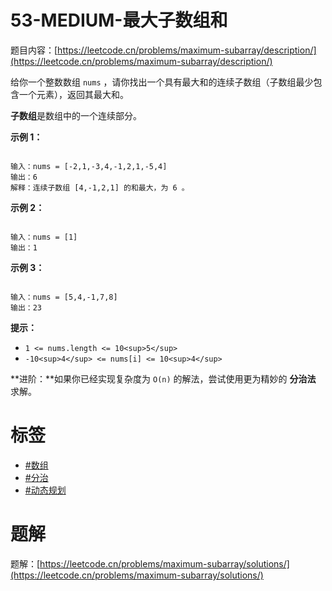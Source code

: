 # 53-MEDIUM-最大子数组和
题目内容：[https://leetcode.cn/problems/maximum-subarray/description/](https://leetcode.cn/problems/maximum-subarray/description/)

给你一个整数数组 `nums` ，请你找出一个具有最大和的连续子数组（子数组最少包含一个元素），返回其最大和。

**子数组**是数组中的一个连续部分。

**示例 1：**

```

输入：nums = [-2,1,-3,4,-1,2,1,-5,4]
输出：6
解释：连续子数组 [4,-1,2,1] 的和最大，为 6 。
```

**示例 2：**

```

输入：nums = [1]
输出：1
```

**示例 3：**

```

输入：nums = [5,4,-1,7,8]
输出：23
```

**提示：**

* `1 <= nums.length <= 10<sup>5</sup>`
* `-10<sup>4</sup> <= nums[i] <= 10<sup>4</sup>`

**进阶：**如果你已经实现复杂度为 `O(n)` 的解法，尝试使用更为精妙的 **分治法** 求解。

# 标签
- [#数组](https://leetcode.cn/tag/array)
- [#分治](https://leetcode.cn/tag/divide-and-conquer)
- [#动态规划](https://leetcode.cn/tag/dynamic-programming)

# 题解
题解：[https://leetcode.cn/problems/maximum-subarray/solutions/](https://leetcode.cn/problems/maximum-subarray/solutions/)
